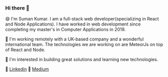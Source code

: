 ### Hi there 👋

😄 I'm Suman Kumar. I am a full-stack web developer(specializing in React and Node Applications). I have worked in web development since completing my master's in Computer Applications in 2019.

🔭 I'm working remotely with a UK-based company and a wonderful international team. The technologies we are working on are MeteorJs on top of React and Node.

💬 I'm interested in building great solutions and learning new technologies.

🔗 [Linkedin](https://www.linkedin.com/in/suman-kumar-078b4140/) 
🔗 [Medium](https://medium.com/@suman.kalia235/) 

<!--
**sumankalia/sumankalia** is a ✨ _special_ ✨ repository because its `README.md` (this file) appears on your GitHub profile.

Here are some ideas to get you started:

- 🔭 I’m currently working on ...
- 🌱 I’m currently learning ...
- 👯 I’m looking to collaborate on ...
- 🤔 I’m looking for help with ...
- 💬 Ask me about ...
- 📫 How to reach me: ...
- 😄 Pronouns: ...
- ⚡ Fun fact: ...
-->
